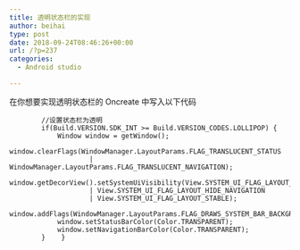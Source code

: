 ```yaml
---
title: 透明状态栏的实现
author: beihai
type: post
date: 2018-09-24T08:46:26+00:00
url: /?p=237
categories:
  - Android studio

---
```

在你想要实现透明状态栏的 Oncreate 中写入以下代码<!--more-->

<pre class="pure-highlightjs"><code class="java">        //设置状态栏为透明
        if(Build.VERSION.SDK_INT &gt;= Build.VERSION_CODES.LOLLIPOP) {
            Window window = getWindow();
            window.clearFlags(WindowManager.LayoutParams.FLAG_TRANSLUCENT_STATUS
                    | WindowManager.LayoutParams.FLAG_TRANSLUCENT_NAVIGATION);
            window.getDecorView().setSystemUiVisibility(View.SYSTEM_UI_FLAG_LAYOUT_FULLSCREEN
                    | View.SYSTEM_UI_FLAG_LAYOUT_HIDE_NAVIGATION
                    | View.SYSTEM_UI_FLAG_LAYOUT_STABLE);
            window.addFlags(WindowManager.LayoutParams.FLAG_DRAWS_SYSTEM_BAR_BACKGROUNDS);
            window.setStatusBarColor(Color.TRANSPARENT);
            window.setNavigationBarColor(Color.TRANSPARENT);
        }    }</code></pre>